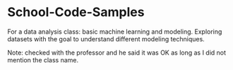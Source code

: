 # School-Code-Samples
For a data analysis class: basic machine learning and modeling.
Exploring datasets with the goal to understand different modeling techniques.

Note: checked with the professor and he said it was OK as long as I did not mention the class name.
